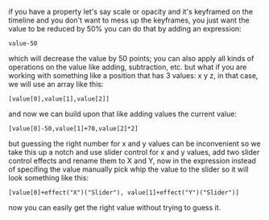 if you have a property let's say scale or opacity and it's keyframed on the timeline and you don't want to mess up the keyframes, you just want the value to be reduced by 50% you can do that by adding an expression: 
```plaintext
value-50
```
which will decrease the value by 50 points; you can also apply all kinds of operations on the value like adding, subtraction, etc.
but what if you are working with something like a position that has 3 values: x y z, in that case, we will use an array like this: 
```plaintext
[value[0],value[1],value[2]]
```
and now we can build upon that like adding values the current value: 
```plaintext
[value[0]-50,value[1]+70,value[2]*2]
```
but guessing the right number for x and y values can be inconvenient so we take this up a notch and use slider control for x and y values, add two slider control effects and rename them to X and Y, now in the expression instead of specifing the value manually pick whip the value to the slider so it will look something like this: 
```plaintext
[value[0]+effect("X")("Slider"), value[1]+effect("Y")("Slider")]
```
now you can easily get the right value without trying to guess it. 


